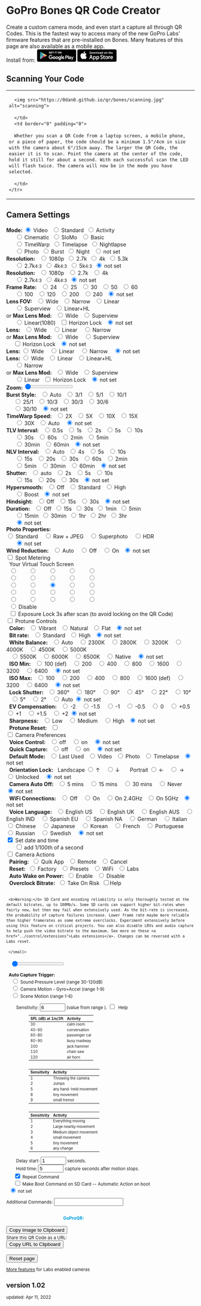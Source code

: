 # GoPro Bones QR Code Creator

<script src="../jquery.min.js"></script>
<script src="../qrcodeborder.js"></script>
<script src="../html2canvas.min.js"></script>
<style>
        #qrcode{
            width: 100%;
        }
        div{
            width: 100%;
            display: inline-block;
        }
</style>

Create a custom camera mode, and even start a capture all through QR Codes. This is the fastest way to access many of the new GoPro Labs' firmware features that are pre-installed on Bones. Many features of this page are also available as a mobile app.<br>
Install from: [![google play](../control/google-play-small.png)](https://play.google.com/store/apps/details?id=com.miscdata.qrcontrol)
[![apple app store](../control/apple-store-small.png)](https://apps.apple.com/us/app/gopro-app/id1518134202)

## Scanning Your Code

<table border="0" cellpadding="0" cellspacing="0" padding="0">
  <tbody border="0" padding="0">
	<tr border="0" padding="0">
	  <td width="30%" border="0" padding="0">
	  
	  <img src="https://0dan0.github.io/qr/bones/scanning.jpg" alt="scanning">

	  </td>
	  <td border="0" padding="0">
	  
	  Whether you scan a QR Code from a laptop screen, a mobile phone, or a piece of paper, the code should be a minimum 1.5"/4cm in size with the camera about 6"/15cm away. The larger the QR Code, the easier it is to scan. Point the camera at the center of the code, hold it still for about a second. With each successful scan the LED will flash twice. The camera will now be in the mode you have selected.
	  
	  </td>
	</tr>
  </tbody>
</table>
	

## Camera Settings

<div id="camMODE">
<b>Mode:</b>
  <input type="radio" id="m1" name="mode"  value="mV" checked> <label for="m1">Video</label>&nbsp;&nbsp;
  <input type="radio" id="m2" name="mode"  value="mV0"> <label for="m2">Standard</label>&nbsp; 
  <input type="radio" id="m3" name="mode"  value="mV1"> <label for="m3">Activity</label><br>&nbsp;&nbsp; &nbsp;&nbsp; 
  <input type="radio" id="m4" name="mode"  value="mV2"> <label for="m4">Cinematic</label>&nbsp;
  <input type="radio" id="m5" name="mode"  value="mV4"> <label for="m5">SloMo</label>&nbsp;&nbsp;     
  <input type="radio" id="m6" name="mode"  value="mV5"> <label for="m6">Basic</label><br>&nbsp;&nbsp; &nbsp;&nbsp; 
  <input type="radio" id="m7" name="mode"  value="mTW"> <label for="m7">TimeWarp</label>&nbsp;
  <input type="radio" id="m8" name="mode"  value="mT">  <label for="m8">Timelapse</label>&nbsp;
  <input type="radio" id="m9" name="mode"  value="mNL"> <label for="m9">Nightlapse</label><br>&nbsp;&nbsp; &nbsp;&nbsp;
  <input type="radio" id="m10" name="mode" value="mP">  <label for="m10">Photo</label>&nbsp;   
  <input type="radio" id="m11" name="mode" value="mPB"> <label for="m11">Burst</label>&nbsp; 
  <input type="radio" id="m12" name="mode" value="mPN"> <label for="m12">Night</label>&nbsp;&nbsp;
  <input type="radio" id="m13" name="mode" value=""> <label for="m13">not set</label>
</div>

<div id="settingsRES">
<b>Resolution:</b>&nbsp;&nbsp;
  <input type="radio" id="r1" name="res" value="r1080"> <label for="r1">1080p</label>&nbsp;
  <input type="radio" id="r2" name="res" value="r27"  > <label for="r2">2.7k</label>&nbsp;
  <input type="radio" id="r3" name="res" value="r4"   > <label for="r3">4k</label>&nbsp;
  <input type="radio" id="r4" name="res" value="r5"   > <label for="r4">5.3k</label><br>&nbsp;&nbsp; &nbsp;&nbsp; 
  <input type="radio" id="r5" name="res" value="r27T" > <label for="r5">2.7k</label><small>4:3</small>&nbsp;
  <input type="radio" id="r6" name="res" value="r4T"  > <label for="r6">4k</label><small>4:3</small>&nbsp;
  <input type="radio" id="r7" name="res" value="r5T"  > <label for="r7">5k</label><small>4:3</small>&nbsp;
  <input type="radio" id="r8" name="res" value="" checked> <label for="r8">not set</label><br>
</div>

<div id="settingsRESTLV">
<b>Resolution:</b>&nbsp;&nbsp;
  <input type="radio" id="rt1" name="restlv" value="r1080"> <label for="rt1">1080p </label>&nbsp;
  <input type="radio" id="rt2" name="restlv" value="r27" >  <label for="rt2">2.7k </label>&nbsp;
  <input type="radio" id="rt3" name="restlv" value="r4"   > <label for="rt3">4k </label><br>&nbsp;&nbsp; &nbsp;&nbsp; 
  <input type="radio" id="rt4" name="restlv" value="r27T" > <label for="rt4">2.7k</label><small>4:3</small>&nbsp;
  <input type="radio" id="rt5" name="restlv" value="r4T"  > <label for="rt5">4k</label><small>4:3</small>&nbsp;
  <input type="radio" id="rt6" name="restlv" value="" checked> <label for="rt6">not set</label><br>
 </div>

<div id="settingsFPS">
<b>Frame Rate:</b>&nbsp;&nbsp;
  <input type="radio" id="p1" name="fps" value="p24">  <label for="p1">24 </label>&nbsp;
  <input type="radio" id="p2" name="fps" value="p25">  <label for="p2">25 </label>&nbsp;
  <input type="radio" id="p3" name="fps" value="p30">  <label for="p3">30 </label>&nbsp;
  <input type="radio" id="p4" name="fps" value="p50">  <label for="p4">50 </label>&nbsp;
  <input type="radio" id="p5" name="fps" value="p60">  <label for="p5">60 </label><br>&nbsp;&nbsp; &nbsp;&nbsp; 
  <input type="radio" id="p6" name="fps" value="p100"> <label for="p6">100 </label>&nbsp;
  <input type="radio" id="p7" name="fps" value="p120"> <label for="p7">120 </label>&nbsp;
  <input type="radio" id="p8" name="fps" value="p200"> <label for="p8">200 </label>&nbsp;
  <input type="radio" id="p9" name="fps" value="p240"> <label for="p9">240 </label>&nbsp;
  <input type="radio" id="p10" name="fps" value="" checked> <label for="p10">not set</label><br>
</div>

<div id="settingsFOV">
<b>Lens FOV:</b>&nbsp;&nbsp;
  <input type="radio" id="f1" name="fov" value="fW"> <label for="f1">Wide </label>&nbsp;
  <input type="radio" id="f2" name="fov" value="fN"> <label for="f2">Narrow </label>&nbsp;
  <input type="radio" id="f3" name="fov" value="fL"> <label for="f3">Linear </label><br>&nbsp;&nbsp; &nbsp;&nbsp; 
  <input type="radio" id="f4" name="fov" value="fS"> <label for="f4">Superview </label>&nbsp;
  <input type="radio" id="f5" name="fov" value="fH"> <label for="f5">Linear+HL </label><br>
  or <b>Max Lens Mod:</b>&nbsp;&nbsp;
  <input type="radio" id="f6" name="fov" value="fM"> <label for="f6">Wide </label>&nbsp;
  <input type="radio" id="f7" name="fov" value="fX"> <label for="f7">Superview </label><br>&nbsp;&nbsp; &nbsp;&nbsp;  
  <input type="radio" id="f8" name="fov" value="fR"> <label for="f8">Linear(1080) </label>&nbsp;
  <input type="checkbox" id="mlmhl" value="L"> <label for="mlmhl">Horizon Lock</label>&nbsp;&nbsp;
  <input type="radio" id="f9" name="fov" value="" checked> <label for="f9">not set</label><br>
 </div>
 
<div id="settingsPFOV">
<b>Lens:</b>&nbsp;&nbsp;
  <input type="radio" id="pf1" name="pfov" value="fW"> <label for="pf1">Wide </label>&nbsp;&nbsp;
  <input type="radio" id="pf2" name="pfov" value="fL"> <label for="pf2">Linear </label>&nbsp;&nbsp;
  <input type="radio" id="pf3" name="pfov" value="fN"> <label for="pf3">Narrow </label><br>  
  or <b>Max Lens Mod:</b>&nbsp;&nbsp; 
  <input type="radio" id="pf4" name="pfov" value="fM"> <label for="pf4">Wide </label>&nbsp;&nbsp;
  <input type="radio" id="pf5" name="pfov" value="fX"> <label for="pf5">Superview </label><br>&nbsp;&nbsp;&nbsp;&nbsp;  
  <input type="checkbox" id="pmlmhl" value="L"> <label for="pmlmhl">Horizon Lock</label>&nbsp;&nbsp;
  <input type="radio" id="pf6" name="pfov" value="" checked> <label for="pf6">not set</label><br>
 </div>
  
 
<div id="settingsTLVFOV">
<b>Lens:</b>
  <input type="radio" id="tlvf1" name="tlvfov" value="fW"> <label for="tlvf1">Wide </label>&nbsp;&nbsp;
  <input type="radio" id="tlvf2" name="tlvfov" value="fL"> <label for="tlvf2">Linear </label>&nbsp;&nbsp;
  <input type="radio" id="tlvf3" name="tlvfov" value="fN"> <label for="tlvf3">Narrow </label>&nbsp;&nbsp;  
  <input type="radio" id="tlvf4" name="tlvfov" value="" checked> <label for="tlvf4">not set</label><br>
 </div>
  
<div id="settingsTWFOV">
<b>Lens:</b>
  <input type="radio" id="twf1" name="twfov" value="fW"> <label for="twf1">Wide </label>&nbsp;
  <input type="radio" id="twf2" name="twfov" value="fL"> <label for="twf2">Linear </label>&nbsp;
  <input type="radio" id="twf3" name="twfov" value="fH"> <label for="twf3">Linear+HL </label><br>&nbsp;&nbsp; &nbsp;&nbsp; 
  <input type="radio" id="twf4" name="twfov" value="fN"> <label for="twf4">Narrow </label> <br>
  or <b>Max Lens Mod:</b>&nbsp;&nbsp; 
  <input type="radio" id="twf5" name="twfov" value="fM"> <label for="twf5">Wide </label>&nbsp;
  <input type="radio" id="twf6" name="twfov" value="fX"> <label for="twf6">Superview </label><br>&nbsp;&nbsp; &nbsp;&nbsp; 
  <input type="radio" id="twf7" name="twfov" value="fL"> <label for="twf7">Linear </label>&nbsp;
  <input type="checkbox" id="twmlmhl" value="L"> <label for="twmlmhl">Horizon Lock</label>&nbsp;&nbsp;
  <input type="radio" id="twf8" name="twfov" value="" checked> <label for="twf8">not set</label><br>
 </div>
 
 
<div id="settingsZoom">
 <b>Zoom:</b> <input type="range" id="zoom" name="zoom" min="0" max="10" value="0"><label for="zoom"></label>&nbsp;&nbsp;<b id="zoomtext"></b><br>
</div>

<div id="settingsBurst">
<b>Burst Style:</b>&nbsp;&nbsp;
  <input type="radio" id="b1" name="burst" value="bA"> <label for="b1">Auto </label>&nbsp;
  <input type="radio" id="b2" name="burst" value="b3N1"> <label for="b2">3/1 </label>&nbsp;
  <input type="radio" id="b3" name="burst" value="b5N1"> <label for="b3">5/1 </label>&nbsp;
  <input type="radio" id="b4" name="burst" value="b10N1"> <label for="b4">10/1 </label><br>&nbsp;&nbsp;&nbsp;&nbsp;
  <input type="radio" id="b5" name="burst" value="b25N1"> <label for="b5">25/1 </label>&nbsp;
  <input type="radio" id="b6" name="burst" value="b10N3"> <label for="b6">10/3 </label>&nbsp;
  <input type="radio" id="b7" name="burst" value="b30N3"> <label for="b7">30/3 </label>&nbsp;
  <input type="radio" id="b8" name="burst" value="b30N6"> <label for="b8">30/6 </label><br>&nbsp;&nbsp;&nbsp;&nbsp;
  <input type="radio" id="b9" name="burst" value="b30N10"> <label for="b9">30/10 </label>&nbsp;
  <input type="radio" id="b10" name="burst" value="" checked> <label for="b10">not set</label><br>
</div>

<div id="settingsTimewarp">
<b>TimeWarp Speed:</b>&nbsp;&nbsp;
  <input type="radio" id="fpswarp1"    name="fpswarp" value="p15"> <label for="fpswarp1">2X </label>&nbsp;
  <input type="radio" id="fpswarp2"    name="fpswarp" value="p6"> <label for="fpswarp2">5X </label>&nbsp;
  <input type="radio" id="fpswarp3"    name="fpswarp" value="p3"> <label for="fpswarp3">10X </label>&nbsp;
  <input type="radio" id="fpswarp4"    name="fpswarp" value="p2"> <label for="fpswarp4">15X </label><br>&nbsp;&nbsp; &nbsp;&nbsp;  
  <input type="radio" id="fpswarp5"    name="fpswarp" value="p1"> <label for="fpswarp5">30X </label>&nbsp;
  <input type="radio" id="fpswarp6"    name="fpswarp" value="pA"> <label for="fpswarp6">Auto </label>&nbsp;&nbsp;
  <input type="radio" id="fpswarp7"    name="fpswarp" value="" checked> <label for="fpswarp7">not set</label><br>
</div>
 
 
<div id="settingsTimelapse">
<b>TLV Interval:</b>&nbsp;&nbsp;
  <input type="radio" id="fpslapse1" name="fpslapse" value="p2"> <label for="fpslapse1">0.5s </label>&nbsp;
  <input type="radio" id="fpslapse2" name="fpslapse" value="p1"> <label for="fpslapse2">1s </label>&nbsp;
  <input type="radio" id="fpslapse3" name="fpslapse" value="p.2"> <label for="fpslapse3">2s </label>&nbsp;
  <input type="radio" id="fpslapse4" name="fpslapse" value="p.5"> <label for="fpslapse4">5s </label>&nbsp;  
  <input type="radio" id="fpslapse5" name="fpslapse" value="p.10"> <label for="fpslapse5">10s </label><br>&nbsp;&nbsp; &nbsp;&nbsp;
  <input type="radio" id="fpslapse6" name="fpslapse" value="p.30"> <label for="fpslapse6">30s </label>&nbsp;
  <input type="radio" id="fpslapse7" name="fpslapse" value="p.60"> <label for="fpslapse7">60s </label>&nbsp;
  <input type="radio" id="fpslapse8"  name="fpslapse" value="p.120" > <label for="fpslapse8">2min </label>&nbsp;
  <input type="radio" id="fpslapse9"  name="fpslapse" value="p.300" > <label for="fpslapse9">5min </label><br>&nbsp;&nbsp; &nbsp;&nbsp;  
  <input type="radio" id="fpslapse10" name="fpslapse" value="p.1800"> <label for="fpslapse10">30min </label>&nbsp;
  <input type="radio" id="fpslapse11" name="fpslapse" value="p.3600"> <label for="fpslapse11">60min </label>&nbsp;
  <input type="radio" id="fpslapse12" name="fpslapse" value="" checked> <label for="fpslapse12">not set</label><br>
</div>

<div id="settingsNightlapse">
<b>NLV Interval:</b>&nbsp;&nbsp;
  <input type="radio" id="fpsnight1" name="fpsnight" value="p"     > <label for="fpsnight1">Auto </label>&nbsp;
  <input type="radio" id="fpsnight2" name="fpsnight" value="p.4"  >  <label for="fpsnight2">4s </label>&nbsp;
  <input type="radio" id="fpsnight3" name="fpsnight" value="p.5"  >  <label for="fpsnight3">5s </label>&nbsp;
  <input type="radio" id="fpsnight4" name="fpsnight" value="p.10"  > <label for="fpsnight4">10s </label><br>&nbsp;&nbsp; &nbsp;&nbsp;  
  <input type="radio" id="fpsnight5" name="fpsnight" value="p.15"  > <label for="fpsnight5">15s </label>&nbsp;
  <input type="radio" id="fpsnight6" name="fpsnight" value="p.20"  > <label for="fpsnight6">20s </label>&nbsp;
  <input type="radio" id="fpsnight7" name="fpsnight" value="p.30"  > <label for="fpsnight7">30s </label>&nbsp;
  <input type="radio" id="fpsnight8" name="fpsnight" value="p.60"  > <label for="fpsnight8">60s </label>&nbsp;  
  <input type="radio" id="fpsnight9" name="fpsnight" value="p.120" > <label for="fpsnight9">2min </label><br>&nbsp;&nbsp; &nbsp;&nbsp;
  <input type="radio" id="fpsnight10" name="fpsnight" value="p.300" > <label for="fpsnight10">5min </label>&nbsp;
  <input type="radio" id="fpsnight11" name="fpsnight" value="p.1800"> <label for="fpsnight11">30min </label>&nbsp;
  <input type="radio" id="fpsnight12" name="fpsnight" value="p.3600"> <label for="fpsnight12">60min </label>&nbsp;
  <input type="radio" id="fpsnight13" name="fpsnight" value="" checked> <label for="fpsnight13">not set</label><br>
</div>

<div id="settingsNightexposure">
<b>Shutter:</b>&nbsp;&nbsp;
  <input type="radio" id="nightexp1" name="nightexp" value="eA" > <label for="nightexp1">auto </label>&nbsp;
  <input type="radio" id="nightexp2" name="nightexp" value="e2" > <label for="nightexp2">2s </label>  &nbsp;
  <input type="radio" id="nightexp3" name="nightexp" value="e5" > <label for="nightexp3">5s </label>  &nbsp;
  <input type="radio" id="nightexp4" name="nightexp" value="e10"> <label for="nightexp4">10s </label><br>&nbsp;&nbsp; &nbsp;&nbsp;  
  <input type="radio" id="nightexp5" name="nightexp" value="e15"> <label for="nightexp5">15s </label>&nbsp;
  <input type="radio" id="nightexp6" name="nightexp" value="e20"> <label for="nightexp6">20s </label>&nbsp;
  <input type="radio" id="nightexp7" name="nightexp" value="e30"> <label for="nightexp7">30s </label>&nbsp;
  <input type="radio" id="nightexp8" name="nightexp" value="" checked> <label for="nightexp8"> not set</label><br>
</div>

<div id="settingsVideo">
<b>Hypersmooth:</b>&nbsp;&nbsp;
	<input type="radio" id="eis1" name="eis" value="e0"> <label for="eis1">Off</label>&nbsp;&nbsp;
	<input type="radio" id="eis2" name="eis" value="e1"> <label for="eis2">Standard</label>&nbsp;&nbsp;
	<input type="radio" id="eis3" name="eis" value="e2"> <label for="eis3">High</label><br>&nbsp;&nbsp; &nbsp;&nbsp;  
	<input type="radio" id="eis4" name="eis" value="e3"> <label for="eis4">Boost</label>&nbsp;&nbsp;
	<input type="radio" id="eis5" name="eis" value="" checked> <label for="eis5">not set</label><br>
</div>

<div id="settingsHindsight">
<b>Hindsight:</b>&nbsp;&nbsp;
	<input type="radio" id="hind1" name="hind" value="hS0"> <label for="hind1">Off</label>&nbsp;&nbsp;
	<input type="radio" id="hind2" name="hind" value="hS1"> <label for="hind2">15s</label>&nbsp;&nbsp;
	<input type="radio" id="hind3" name="hind" value="hS2"> <label for="hind3">30s</label>&nbsp;&nbsp;
	<input type="radio" id="hind4" name="hind" value="" checked> <label for="hind4">not set</label><br>
</div>
					
<div id="settingsDuration">
<b>Duration:</b>&nbsp;&nbsp;
	<input type="radio" id="dur1" name="dur" value="dR0"> <label for="dur1">Off</label>&nbsp;
	<input type="radio" id="dur2" name="dur" value="dR15"> <label for="dur2">15s</label>&nbsp;
	<input type="radio" id="dur3" name="dur" value="dR30"> <label for="dur3">30s</label>&nbsp;
	<input type="radio" id="dur4" name="dur" value="dR60"> <label for="dur4">1min</label>&nbsp;
	<input type="radio" id="dur5" name="dur" value="dR300"> <label for="dur5">5min</label><br>&nbsp;&nbsp; &nbsp;&nbsp;  
	<input type="radio" id="dur6" name="dur" value="dR900"> <label for="dur6">15min</label>&nbsp;
	<input type="radio" id="dur7" name="dur" value="dR1800"> <label for="dur7">30min</label>&nbsp;
	<input type="radio" id="dur8" name="dur" value="dR3600"> <label for="dur8">1hr</label>&nbsp;
	<input type="radio" id="dur9" name="dur" value="dR7200"> <label for="dur9">2hr</label>&nbsp;
	<input type="radio" id="dur10" name="dur" value="dR9999"> <label for="dur10">3hr</label><br>&nbsp;&nbsp; &nbsp;&nbsp;  
	<input type="radio" id="dur11" name="dur" value="" checked> <label for="dur11">not set</label><br>
</div>

<div id="settingsPhotoRAW">
<b>Photo Properties:</b><br>
  <input type="radio" id="raw1" name="raw" value="r0"> <label for="raw1">Standard </label>&nbsp;&nbsp;
  <input type="radio" id="raw2" name="raw" value="r"> <label for="raw2">Raw + JPEG </label>&nbsp;&nbsp;
  <input type="radio" id="raw3" name="raw" value="rS"> <label for="raw3">Superphoto </label>&nbsp;&nbsp;
  <input type="radio" id="raw4" name="raw" value="rH"> <label for="raw4">HDR </label><br>&nbsp;&nbsp; &nbsp;&nbsp;
  <input type="radio" id="raw5" name="raw" value="" checked> <label for="raw5"> not set</label><br>
</div>

<div id="settingsAUDT">
<b>Wind Reduction:</b>&nbsp;&nbsp;
  <input type="radio" id="audt1" name="audt" value="aA"> <label for="audt1">Auto </label>&nbsp;&nbsp;
  <input type="radio" id="audt2" name="audt" value="aS"> <label for="audt2">Off </label>&nbsp;&nbsp;
  <input type="radio" id="audt3" name="audt" value="aW"> <label for="audt3">On</label>&nbsp;&nbsp;
  <input type="radio" id="audt4" name="audt" value="" checked> <label for="audt4"> not set</label><br>
</div>

<div id="spotMeterCheck">
<input type="checkbox" id="sm" value="oSM"> <label for="sm">Spot Metering</label><br>
</div>
<div id="spotMeter">
&nbsp;&nbsp;Your Virtual Touch Screen<br>
&nbsp;&nbsp;<input type="radio" id="sp1"  name="placement" value="1,1">   <label for="sp1" >&nbsp;&nbsp;&nbsp;&nbsp;</label>
&nbsp;&nbsp;<input type="radio" id="sp2"  name="placement" value="25,1">  <label for="sp2" >&nbsp;&nbsp;&nbsp;&nbsp;</label>
&nbsp;&nbsp;<input type="radio" id="sp3"  name="placement" value="50,1">  <label for="sp3" >&nbsp;&nbsp;&nbsp;&nbsp;</label>
&nbsp;&nbsp;<input type="radio" id="sp4"  name="placement" value="75,1">  <label for="sp4" >&nbsp;&nbsp;&nbsp;&nbsp;</label>
&nbsp;&nbsp;<input type="radio" id="sp5"  name="placement" value="99,1">  <label for="sp5" >&nbsp;&nbsp;&nbsp;&nbsp;</label><br>
&nbsp;&nbsp;<input type="radio" id="sp6"  name="placement" value="1,25">  <label for="sp6" >&nbsp;&nbsp;&nbsp;&nbsp;</label>
&nbsp;&nbsp;<input type="radio" id="sp7"  name="placement" value="25,25"> <label for="sp7" >&nbsp;&nbsp;&nbsp;&nbsp;</label>
&nbsp;&nbsp;<input type="radio" id="sp8"  name="placement" value="50,25"> <label for="sp8" >&nbsp;&nbsp;&nbsp;&nbsp;</label>
&nbsp;&nbsp;<input type="radio" id="sp9"  name="placement" value="75,25"> <label for="sp9" >&nbsp;&nbsp;&nbsp;&nbsp;</label>
&nbsp;&nbsp;<input type="radio" id="sp10" name="placement" value="99,25"> <label for="sp10">&nbsp;&nbsp;&nbsp;&nbsp;</label><br>
&nbsp;&nbsp;<input type="radio" id="sp11" name="placement" value="1,50">  <label for="sp11">&nbsp;&nbsp;&nbsp;&nbsp;</label>
&nbsp;&nbsp;<input type="radio" id="sp12" name="placement" value="25,50"> <label for="sp12">&nbsp;&nbsp;&nbsp;&nbsp;</label>
&nbsp;&nbsp;<input type="radio" id="sp13" name="placement" value="50,50" checked> <label for="sp13">&nbsp;&nbsp;&nbsp;&nbsp;</label>
&nbsp;&nbsp;<input type="radio" id="sp14" name="placement" value="75,50"> <label for="sp14">&nbsp;&nbsp;&nbsp;&nbsp;</label>
&nbsp;&nbsp;<input type="radio" id="sp15" name="placement" value="99,50"> <label for="sp15">&nbsp;&nbsp;&nbsp;&nbsp;</label><br>
&nbsp;&nbsp;<input type="radio" id="sp16" name="placement" value="1 ,75"> <label for="sp16">&nbsp;&nbsp;&nbsp;&nbsp;</label>
&nbsp;&nbsp;<input type="radio" id="sp17" name="placement" value="25,75"> <label for="sp17">&nbsp;&nbsp;&nbsp;&nbsp;</label>
&nbsp;&nbsp;<input type="radio" id="sp18" name="placement" value="50,75"> <label for="sp18">&nbsp;&nbsp;&nbsp;&nbsp;</label>
&nbsp;&nbsp;<input type="radio" id="sp19" name="placement" value="75,75"> <label for="sp19">&nbsp;&nbsp;&nbsp;&nbsp;</label>
&nbsp;&nbsp;<input type="radio" id="sp20" name="placement" value="99,75"> <label for="sp20">&nbsp;&nbsp;&nbsp;&nbsp;</label><br>
&nbsp;&nbsp;<input type="radio" id="sp21" name="placement" value="1,99">  <label for="sp21">&nbsp;&nbsp;&nbsp;&nbsp;</label>
&nbsp;&nbsp;<input type="radio" id="sp22" name="placement" value="25,99"> <label for="sp22">&nbsp;&nbsp;&nbsp;&nbsp;</label>
&nbsp;&nbsp;<input type="radio" id="sp23" name="placement" value="50,99"> <label for="sp23">&nbsp;&nbsp;&nbsp;&nbsp;</label>
&nbsp;&nbsp;<input type="radio" id="sp24" name="placement" value="75,99"> <label for="sp24">&nbsp;&nbsp;&nbsp;&nbsp;</label>
&nbsp;&nbsp;<input type="radio" id="sp25" name="placement" value="99,99"> <label for="sp25">&nbsp;&nbsp;&nbsp;&nbsp;</label><br>
&nbsp;&nbsp;<input type="radio" id="sp26" name="placement" value="0"> <label for="sp26">Disable </label><br>
&nbsp;&nbsp;<input type="checkbox" id="sl" value="oSM0!2NoSL"> <label for="sl">Exposure Lock 3s after scan (to avoid locking on the QR Code)</label><br>
</div>

<div id="settingsPT">
<input type="checkbox" id="pt" value="t"> <label for="pt">Protune Controls</label><br>
</div>
<div id="ptCOLOR">&nbsp;&nbsp;<b>Color:</b>&nbsp;&nbsp;
  <input type="radio" id="ptc1" name="ptc" value="cG"> <label for="ptc1">Vibrant</label>&nbsp;&nbsp;
  <input type="radio" id="ptc2" name="ptc" value="cN"> <label for="ptc2">Natural</label>&nbsp;&nbsp;
  <input type="radio" id="ptc3" name="ptc" value="cF"> <label for="ptc3">Flat</label>&nbsp;&nbsp;
  <input type="radio" id="ptc4" name="ptc" value="" checked> <label for="ptc4">not set</label>
</div>
<div id="ptBITRATE">&nbsp;&nbsp;<b>Bit rate:</b>&nbsp;&nbsp;
  <input type="radio" id="br1" name="br" value="b0"> <label for="br1">Standard</label>&nbsp;&nbsp;
  <input type="radio" id="br2" name="br" value="b1"> <label for="br2">High</label>&nbsp;&nbsp;
  <input type="radio" id="br3" name="br" value="" checked> <label for="br3">not set</label>
</div>
<div id="ptWBAL">&nbsp;&nbsp;<b>White Balance:</b>&nbsp;&nbsp;
  <input type="radio" id="wb1" name="wb" value="wA" checked> <label for="wb1">Auto </label>&nbsp;&nbsp;
  <input type="radio" id="wb2" name="wb" value="w23" > <label for="wb2">2300K </label>&nbsp;&nbsp;
  <input type="radio" id="wb3" name="wb" value="w28" > <label for="wb3">2800K </label>&nbsp;&nbsp;
  <input type="radio" id="wb4" name="wb" value="w32" > <label for="wb4">3200K </label>&nbsp;&nbsp;
  <input type="radio" id="wb5" name="wb" value="w40" > <label for="wb5">4000K </label>&nbsp;&nbsp;
  <input type="radio" id="wb6" name="wb" value="w45" > <label for="wb6">4500K </label>&nbsp;&nbsp;
  <input type="radio" id="wb7" name="wb" value="w50" > <label for="wb7">5000K </label><br>&nbsp;&nbsp;
  <input type="radio" id="wb8" name="wb" value="w55" > <label for="wb8">5500K </label>&nbsp;&nbsp;
  <input type="radio" id="wb9" name="wb" value="w60"> <label for="wb9">6000K </label>&nbsp;&nbsp;
  <input type="radio" id="wb10" name="wb" value="w65"> <label for="wb10">6500K </label>&nbsp;&nbsp;
  <input type="radio" id="wb11" name="wb" value="wN" > <label for="wb11">Native </label>&nbsp;&nbsp;
  <input type="radio" id="wb12" name="wb" value="" checked> <label for="wb12">not set</label>
 </div>
<div id="ptIMIN">&nbsp;&nbsp;<b>ISO Min:</b>&nbsp;&nbsp;
  <input type="radio" id="isomin1" name="isomin" value="M1" > <label for="isomin1">100 (def) </label>&nbsp;&nbsp;
  <input type="radio" id="isomin2" name="isomin" value="M2" > <label for="isomin2">200 </label>&nbsp;&nbsp;
  <input type="radio" id="isomin3" name="isomin" value="M4" > <label for="isomin3">400 </label>&nbsp;&nbsp;
  <input type="radio" id="isomin4" name="isomin" value="M8" > <label for="isomin4">800 </label>&nbsp;&nbsp;
  <input type="radio" id="isomin5" name="isomin" value="M16"> <label for="isomin5">1600 </label>&nbsp;&nbsp;
  <input type="radio" id="isomin6" name="isomin" value="M32"> <label for="isomin6">3200 </label>&nbsp;&nbsp;
  <input type="radio" id="isomin7" name="isomin" value="M64"> <label for="isomin7">6400 </label>&nbsp;&nbsp;
  <input type="radio" id="isomin8" name="isomin" value="M1" checked> <label for="isomin8">not set</label>
 </div>
<div id="ptISO">&nbsp;&nbsp;<b>ISO Max:</b>&nbsp;&nbsp;
  <input type="radio" id="iso1" name="iso" value="i1" > <label for="iso1">100 </label>&nbsp;&nbsp;
  <input type="radio" id="iso2" name="iso" value="i2" > <label for="iso2">200 </label>&nbsp;&nbsp;
  <input type="radio" id="iso3" name="iso" value="i4" > <label for="iso3">400 </label>&nbsp;&nbsp;
  <input type="radio" id="iso4" name="iso" value="i8" > <label for="iso4">800 </label>&nbsp;&nbsp;
  <input type="radio" id="iso5" name="iso" value="i16"> <label for="iso5">1600 (def) </label>&nbsp;&nbsp;
  <input type="radio" id="iso6" name="iso" value="i32"> <label for="iso6">3200 </label>&nbsp;&nbsp;
  <input type="radio" id="iso7" name="iso" value="i64"> <label for="iso7">6400 </label>&nbsp;&nbsp;
  <input type="radio" id="iso8" name="iso" value="i16" checked> <label for="iso8">not set</label>
 </div>
<div id="ptSHUT">&nbsp;&nbsp;<b>Lock Shutter:</b>&nbsp;&nbsp;
  <input type="radio" id="shut1" name="shut" value="S360"> <label for="shut1">360&deg; </label>&nbsp;&nbsp;
  <input type="radio" id="shut2" name="shut" value="S180"> <label for="shut2">180&deg; </label>&nbsp;&nbsp;
  <input type="radio" id="shut3" name="shut" value="S90" > <label for="shut3">90&deg; </label>&nbsp;&nbsp;
  <input type="radio" id="shut4" name="shut" value="S45" > <label for="shut4">45&deg; </label>&nbsp;&nbsp;
  <input type="radio" id="shut5" name="shut" value="S22" > <label for="shut5">22&deg; </label>&nbsp;&nbsp;
  <input type="radio" id="shut6" name="shut" value="S10" > <label for="shut6">10&deg; </label>&nbsp;&nbsp;
  <input type="radio" id="shut7" name="shut" value="S5"  > <label for="shut7">5&deg; </label>&nbsp;&nbsp;
  <input type="radio" id="shut8" name="shut" value="S2"  > <label for="shut8">2&deg; </label>&nbsp;&nbsp;
  <input type="radio" id="shut9" name="shut" value="S0"  > <label for="shut9">Auto</label>
  <input type="radio" id="shut10" name="shut" value="" checked> <label for="shut10">not set</label>
</div>
<div id="ptEV">&nbsp;&nbsp;<b>EV Compensation:</b>&nbsp;&nbsp;
  <input type="radio" id="ev1" name="ev" value="x-2"  > <label for="ev1">-2 </label>&nbsp;&nbsp;
  <input type="radio" id="ev2" name="ev" value="x-1.5"> <label for="ev2">-1.5 </label>&nbsp;&nbsp;
  <input type="radio" id="ev3" name="ev" value="x-1"  > <label for="ev3">-1 </label>&nbsp;&nbsp;
  <input type="radio" id="ev4" name="ev" value="x-.5" > <label for="ev4">-0.5 </label>&nbsp;&nbsp;
  <input type="radio" id="ev5" name="ev" value="x0"   > <label for="ev5">0 </label>&nbsp;&nbsp;
  <input type="radio" id="ev6" name="ev" value="x.5"  > <label for="ev6">+0.5 </label>&nbsp;&nbsp;
  <input type="radio" id="ev7" name="ev" value="x1"   > <label for="ev7">+1 </label>&nbsp;&nbsp;
  <input type="radio" id="ev8" name="ev" value="x1.5" > <label for="ev8">+1.5 </label>&nbsp;&nbsp;
  <input type="radio" id="ev9" name="ev" value="x2"   > <label for="ev9">+2</label>
  <input type="radio" id="ev10" name="ev" value="" checked> <label for="ev10">not set</label>
</div>
<div id="ptSHARP">&nbsp;&nbsp;<b>Sharpness:</b>&nbsp;&nbsp;
  <input type="radio" id="sharp1" name="sharp" value="sL"> <label for="sharp1">Low </label>&nbsp;&nbsp;
  <input type="radio" id="sharp2" name="sharp" value="sM"> <label for="sharp2">Medium </label>&nbsp;&nbsp;
  <input type="radio" id="sharp3" name="sharp" value="sH"> <label for="sharp3">High</label>&nbsp;&nbsp;
  <input type="radio" id="sharp4" name="sharp" value="" checked> <label for="sharp4">not set</label>
</div>
<!--
<div id="ptAUD">&nbsp;&nbsp;<b>RAW Audio:</b>&nbsp;&nbsp;
  <input type="radio" id="aud1" name="aud" value="a"> <label for="aud1">Off </label>&nbsp;&nbsp;
  <input type="radio" id="aud2" name="aud" value="aL"> <label for="aud2">Low </label>&nbsp;&nbsp;
  <input type="radio" id="aud3" name="aud" value="aM"> <label for="aud3">Medium </label>&nbsp;&nbsp;
  <input type="radio" id="aud4" name="aud" value="aH"> <label for="aud4">High</label>&nbsp;&nbsp;
  <input type="radio" id="aud5" name="aud" value="" checked> <label for="aud5">not set</label>
</div> -->

<div id="settingsPTR">&nbsp;&nbsp;<b>Protune Reset:</b>&nbsp;&nbsp;
<input type="checkbox" id="ptr" value="t0"> <label for="ptr"> </label><br>
</div>


<div id="cameraOptions">
<input type="checkbox" id="options" value=""> <label for="options">Camera Preferences</label><br>
</div>

<div id="opVC">&nbsp;&nbsp;<b>Voice Control:</b>&nbsp;&nbsp; 
  <input type="radio" id="vc1" name="vc" value="v0"> <label for="vc1">off </label>&nbsp;&nbsp;
  <input type="radio" id="vc2" name="vc" value="v1"> <label for="vc2">on </label>&nbsp;&nbsp;
  <input type="radio" id="vc3" name="vc" value="" checked> <label for="vc3">not set</label>
 </div>
<div id="opQC">&nbsp;&nbsp;<b>Quick Capture:</b>&nbsp;&nbsp;  
  <input type="radio" id="qc1" name="qc" value="q0"> <label for="qc1">off </label>&nbsp;&nbsp;
  <input type="radio" id="qc2" name="qc" value="q1"> <label for="qc2">on </label>&nbsp;&nbsp;
  <input type="radio" id="qc3" name="qc" value="" checked> <label for="qc3">not set </label>
  </div>
<div id="opDM">&nbsp;&nbsp;<b>Default Mode:</b>&nbsp;&nbsp;
  <input type="radio" id="dm1" name="dm" value="dL">  <label for="dm1">Last Used</label>&nbsp;&nbsp;
  <input type="radio" id="dm2" name="dm" value="dV">  <label for="dm2">Video</label>&nbsp;&nbsp;
  <input type="radio" id="dm3" name="dm" value="dP">  <label for="dm3">Photo</label>&nbsp;&nbsp;
  <input type="radio" id="dm4" name="dm" value="dT">  <label for="dm4">Timelapse</label>&nbsp;&nbsp;
  <input type="radio" id="dm5" name="dm" value="" checked> <label for="dm5">not set</label>
</div>
<!--<div id="opBV">&nbsp;&nbsp;<b>Beep Volume:</b>&nbsp;&nbsp; 
  <input type="radio" id="bv1" name="bv" value="V0"> <label for="bv1">0% </label>&nbsp;&nbsp;
  <input type="radio" id="bv2" name="bv" value="V1"> <label for="bv2">10% </label>&nbsp;&nbsp;
  <input type="radio" id="bv3" name="bv" value="V4"> <label for="bv3">40% </label>&nbsp;&nbsp;
  <input type="radio" id="bv4" name="bv" value="V7"> <label for="bv4">70% </label>&nbsp;&nbsp;
  <input type="radio" id="bv5" name="bv" value="V8"> <label for="bv5">85% </label>&nbsp;&nbsp;
  <input type="radio" id="bv6" name="bv" value="V9"> <label for="bv6">100% </label>&nbsp;&nbsp;
  <input type="radio" id="bv7" name="bv" value="" checked> <label for="bv7">not set</label>
  </div>-->
<!--<div id="opLO">&nbsp;&nbsp;<b>LEDs On:</b>&nbsp;&nbsp;
  <input type="radio" id="lo1" name="lo" value="D0"> <label for="lo1">All Off </label>&nbsp;&nbsp;
  <input type="radio" id="lo2" name="lo" value="D2"> <label for="lo2">Rear Only </label>&nbsp;&nbsp;
  <input type="radio" id="lo3" name="lo" value="D4"> <label for="lo3">All On </label>&nbsp;&nbsp;
  <input type="radio" id="lo4" name="lo" value="" checked> <label for="lo4">not set</label>
  </div>-->
<div id="opOR">&nbsp;&nbsp;<b>Orientation Lock:</b>&nbsp;&nbsp; 
  Landscape <input type="radio" id="or1" name="or" value="R1"> <label for="or1">↑</label>&nbsp;&nbsp;&nbsp;
  <input type="radio" id="or2" name="or" value="R2"> <label for="or2">↓</label>&nbsp;&nbsp;&nbsp;&nbsp;&nbsp;&nbsp;
  Portrait <input type="radio" id="or3" name="or" value="R3"> <label for="or3">←</label>&nbsp;&nbsp;&nbsp;
  <input type="radio" id="or4" name="or" value="R4"> <label for="or4">→</label>&nbsp;&nbsp;&nbsp;&nbsp;&nbsp;&nbsp;
  <input type="radio" id="or5" name="or" value="R0"> <label for="or5">Unlocked </label>&nbsp;&nbsp;
  <input type="radio" id="or6" name="or" value="" checked> <label for="or6">not set</label>
  </div>
<div id="opAO">&nbsp;&nbsp;<b>Camera Auto Off:</b>&nbsp;&nbsp; 
  <input type="radio" id="ao1" name="ao" value="C5"> <label for="ao1">5 mins </label>&nbsp;&nbsp;
  <input type="radio" id="ao2" name="ao" value="C15"> <label for="ao2">15 mins </label>&nbsp;&nbsp;
  <input type="radio" id="ao3" name="ao" value="C30"> <label for="ao3">30 mins </label>&nbsp;&nbsp;
  <input type="radio" id="ao4" name="ao" value="C"> <label for="ao4">Never </label>&nbsp;&nbsp;
  <input type="radio" id="ao5" name="ao" value="" checked> <label for="ao5">not set</label>
  </div>
<div id="opWC">&nbsp;&nbsp;<b>WiFi Connections:</b>&nbsp;&nbsp; 
  <input type="radio" id="wc1" name="wc" value="W0"> <label for="wc1">Off </label>&nbsp;&nbsp;
  <input type="radio" id="wc2" name="wc" value="W1"> <label for="wc2">On </label>&nbsp;&nbsp;
  <input type="radio" id="wc3" name="wc" value="W2"> <label for="wc3">On 2.4GHz</label>&nbsp;&nbsp;
  <input type="radio" id="wc4" name="wc" value="W5"> <label for="wc4">On 5GHz</label>&nbsp;&nbsp;
  <input type="radio" id="wc5" name="wc" value="" checked> <label for="wc5">not set</label>
  </div>
<div id="opLN">&nbsp;&nbsp;<b>Voice Language:</b>&nbsp;&nbsp;
  <input type="radio" id="ln1" name="ln" value="L0"> <label for="ln1">English US </label>&nbsp;&nbsp;
  <input type="radio" id="ln2" name="ln" value="L01"> <label for="ln2">English UK </label>&nbsp;&nbsp;
  <input type="radio" id="ln3" name="ln" value="L02"> <label for="ln3">English AUS </label>&nbsp;&nbsp;
  <input type="radio" id="ln4" name="ln" value="L03"> <label for="ln4">English IND </label>&nbsp;&nbsp;
  <input type="radio" id="ln5" name="ln" value="L4"> <label for="ln5">Spanish EU </label>&nbsp;&nbsp;
  <input type="radio" id="ln6" name="ln" value="L41"> <label for="ln6">Spanish NA </label>&nbsp;&nbsp;
  <input type="radio" id="ln7" name="ln" value="L1"> <label for="ln7">German </label>&nbsp;&nbsp;
  <input type="radio" id="ln8" name="ln" value="L3"> <label for="ln8">Italian </label>&nbsp;&nbsp;
  <input type="radio" id="ln9" name="ln" value="L5"> <label for="ln9">Chinese </label>&nbsp;&nbsp;
  <input type="radio" id="ln10" name="ln" value="L6"> <label for="ln10">Japanese </label>&nbsp;&nbsp;
  <input type="radio" id="ln11" name="ln" value="L7"> <label for="ln11">Korean </label>&nbsp;&nbsp;
  <input type="radio" id="ln12" name="ln" value="L2"> <label for="ln12">French </label>&nbsp;&nbsp;
  <input type="radio" id="ln13" name="ln" value="L8"> <label for="ln13">Portuguese </label>&nbsp;&nbsp;
  <input type="radio" id="ln14" name="ln" value="L9"> <label for="ln14">Russian </label>&nbsp;&nbsp;
  <input type="radio" id="ln15" name="ln" value="L91"> <label for="ln15">Swedish </label>&nbsp;&nbsp;
  <input type="radio" id="ln16" name="ln" value="" checked> <label for="ln16">not set</label><br>
</div>

<div id="opDT">
<input type="checkbox" id="dt" value="oT" checked> <label for="dt">Set date and time</label><br>
</div>

<div id="opDTS">
&nbsp;&nbsp;&nbsp;&nbsp;&nbsp;&nbsp;<input type="checkbox" id="dttimecode" value=""> <label for="dttimecode">add 1/100th of a second</label><br>
</div>

<div id="cameraActions">
<input type="checkbox" id="actions" value=""> <label for="actions">Camera Actions</label><br>
</div>

<div id="NakedTools">
&nbsp;&nbsp;<b>Pairing:</b>&nbsp;&nbsp;<input type="radio" id="sap1" name="sap" value="!PA"> <label for="sap1">Quik App</label>
&nbsp;&nbsp;<input type="radio" id="sap2" name="sap" value="!PR"> <label for="sap2">Remote</label>
&nbsp;&nbsp;<input type="radio" id="sap3" name="sap" value="!PS"> <label for="sap3">Cancel</label><br>
&nbsp;&nbsp;<b>Reset:</b>&nbsp;&nbsp;<input type="radio" id="sap4" name="sap" value="!MBOOT=0!MBITR=0!FRESET"> <label for="sap4">Factory</label>
&nbsp;&nbsp;<input type="radio" id="sap5" name="sap" value="!PRESET"> <label for="sap5">Presets</label>
&nbsp;&nbsp;<input type="radio" id="sap6" name="sap" value="!WRESET"> <label for="sap6">WiFi</label>
&nbsp;&nbsp;<input type="radio" id="sap7" name="sap" value="!RESET"> <label for="sap7">Labs</label><br>
&nbsp;&nbsp;<b>Auto Wake on Power:</b>&nbsp;&nbsp;<input type="radio" id="sap8" name="sap" value="!MWAKE=1"> <label for="sap8">Enable</label>
&nbsp;&nbsp;<input type="radio" id="sap9" name="sap" value="!MWAKE=0"> <label for="sap9">Disable</label><br>
&nbsp;&nbsp;<b>Overclock Bitrate:</b>&nbsp;&nbsp;<input type="radio" id="sap10" name="sap" value="b1!MBITR="> 
  <label for="sap10">Take On Risk</label>&nbsp;&nbsp;<input type="checkbox" id="helpBitr" name="helpBitr" value=""><label for="helpBitr">Help</label><br>
  <div id="bitrHelp">
	 &nbsp;&nbsp;&nbsp;&nbsp;<small>
	 
	 <b>Warning:</b> SD Card and encoding reliability is only thoroughly tested at the default bitrates, up to 100Mb/s. Some SD cards can support higher bit-rates when fairly new, but then may fail when extensively used. As the bit-rate is increased, the probability of capture failures increase. Lower frame rate maybe more reliable than higher framerates as some extreme overclocks. Experiment extensively before using this feature on critical projects. You can also disable LRVs and audio capture to help push the video bitrate to the maximum. See more on these <a href="../control/extensions">Labs extensions</a>. Changes can be reversed with a Labs reset. 
	 
	 </small>
</div>
<div id="bitrSlider">
     &nbsp;&nbsp;&nbsp;&nbsp;<input type="range" style="width: 140px;" id="bitr" name="bitr" min="100" max="200" value="100"> <em id="bitrtext"></em><br>
</div>

&nbsp;&nbsp;<b>Auto Capture Trigger:</b><br>
&nbsp;&nbsp;&nbsp;&nbsp;<input type="radio" id="sap11" name="sap" value="!SA"> <label for="sap11">Sound Pressure Level (range 30-120dB)</label><br>
&nbsp;&nbsp;&nbsp;&nbsp;<input type="radio" id="sap12" name="sap" value="!SI"> <label for="sap12">Camera Motion - Gyro+Accel (range 1-9)</label><br>
&nbsp;&nbsp;&nbsp;&nbsp;<input type="radio" id="sap13" name="sap" value="!SM"> <label for="sap13">Scene Motion (range 1-6)</label><br>
  <div id="motionParams">
  &nbsp;&nbsp;&nbsp;&nbsp;&nbsp;&nbsp;&nbsp;&nbsp;Sensitivity: <input type="text" id="mstart" value="6" style="width:60px"> (value from range ). <input type="checkbox" id="helpRange" value="">&nbsp;&nbsp;<label for="actions">Help</label>
	<div id="splHelp">
	  <small><table style="margin-left:60px;">
		<thead>	<tr><th>SPL (dB) at 1m/3ft</th>  <th align="left">Activity</th>	</tr> </thead>
		  <tbody> 
			<tr> <td>30</td>    <td>calm room</td> </tr>
			<tr> <td>40-60</td> <td>conversation</td> </tr>
			<tr> <td>60-80</td> <td>passenger car</td> </tr>
			<tr> <td>80-90</td> <td>busy roadway</td> </tr>
			<tr> <td>100</td>   <td>jack hammer</td> </tr>
			<tr> <td>110</td>   <td>chain saw</td> </tr>
			<tr> <td>120</td>   <td>air horn</td> </tr>
		  </tbody>
		</table>
	  </small>
	</div>
	<div id="imuHelp">
	  <small><table style="margin-left:60px;">
		  <thead> <tr> <th>Sensitivity</th> <th align="left">Activity</th></tr> </thead>
		  <tbody>
			<tr> <td>1</td> <td>Throwing the camera</td></tr>
			<tr> <td>2</td> <td>Jumps</td></tr>
			<tr> <td>5</td> <td>any hand-held movement</td></tr>
			<tr> <td>8</td> <td>tiny movement</td> </tr>
			<tr> <td>9</td> <td>small tremor</td> </tr>
		  </tbody>
		</table>
	  </small>
	</div>
	<div id="motionHelp">
	  <small> <table style="margin-left:60px;"> 
		<thead> <tr> <th>Sensitivity</th><th align="left">Activity</th></tr></thead>
		  <tbody>
			<tr> <td>1</td> <td>Everything moving</td></tr>
			<tr> <td>2</td> <td>Large nearby movement</td></tr>
			<tr> <td>3</td> <td>Medium object movement</td></tr>
			<tr> <td>4</td> <td>small movement</td></tr>
			<tr> <td>5</td> <td>tiny movement</td></tr>
			<tr> <td>6</td> <td>any change</td></tr>
		  </tbody>
		</table>
	  </small>
	</div>
	<br>
	&nbsp;&nbsp;&nbsp;&nbsp;&nbsp;&nbsp;&nbsp;&nbsp;Delay start: <input type="text" id="dhold" value="1" style="width:60px"> seconds.<br>
	&nbsp;&nbsp;&nbsp;&nbsp;&nbsp;&nbsp;&nbsp;&nbsp;Hold time: <input type="text" id="mhold" value="5" style="width:60px"> capture seconds after motion stops.<br>
  </div>
  <div id="aR">
  &nbsp;&nbsp;&nbsp;&nbsp;&nbsp;&nbsp;<input type="checkbox" id="repeat" value="" checked> <label for="repeat">Repeat Command</label><br>
  &nbsp;&nbsp;&nbsp;&nbsp;&nbsp;&nbsp;<input type="checkbox" id="boot" value=""> <label for="boot">Make Boot Command on SD Card -- Automatic Action on boot</label><br>
  </div>
  &nbsp;&nbsp;<input type="radio" id="sap14" name="sap" value="" checked> <label for="sap14">not set</label><br>
</div>


Additional Commands: <input type="text" id="addcmd" value="">

<div id="qrcode_txt" style="width: 360px">
  <center>
  <div id="qrcode"></div><br>
  <b><font color="#009FDF">GoProQR:</font></b> <em id="qrtext"></em>
  </center>
</div>
<div id="copyshow">
<br>
<button id="copyImg">Copy Image to Clipboard</button>
</div>
<br>
Share this QR Code as a URL: <small id="urltext"></small><br>
<button id="copyBtn">Copy URL to Clipboard</button>
<br>
<br>
<button onclick="myReloadFunction()">Reset page</button>

[More features](../control) for Labs enabled cameras

## version 1.02
updated: Apr 11, 2022

<script>
var clipcopy = "";
var lastcmd = "";
var lasttimecmd = "xxxxxxxxx";
var changed = false;
var ms = 0;
var lastms = 0;
var timechecked = false;
var once = true;
var even = 0;
var qrcode;
var i;

function makeQR() {	
	if(once === true)
	{
		qrcode = new QRCode(document.getElementById("qrcode"), 
		{
			text : "QR Control\nReady",
			width : 400,
			height : 400,
			correctLevel : QRCode.CorrectLevel.M
		});
	}
	once = false;
}

function startTime() {	
    var today;
    var yy;
    var mm;
    var dd;
    var h;
    var m;
    var s;
	var timecodefps = 30;
	var cmd = "";
	var timenotchecked;
	
	dset("settingsRES", false);
	dset("settingsFPS", false);
	dset("settingsFOV", false);
	dset("settingsPFOV", false);
	dset("settingsTLVFOV", false);
	dset("settingsTWFOV", false);
	dset("settingsZoom", false);
	dset("settingsRESTLV", false);
	dset("settingsVideo", false);
	dset("settingsHindsight", false);
	dset("settingsDuration", false);
	dset("settingsPhotoRAW", false);
	dset("settingsPT", false);
	dset("settingsPTR", false);
	dset("spotMeterCheck", false);
	dset("spotMeter", false);
	dset("settingsBurst", false);
	dset("settingsTimewarp", false);
	dset("settingsTimelapse", false);
	dset("settingsNightlapse", false);
	dset("settingsNightexposure", false);
	dset("settingsAUDT",false);
	
	dset("ptCOLOR", false);
	dset("ptBITRATE", false);
	dset("ptWBAL", false);
	dset("ptISO",false);
	dset("ptIMIN",false);
	dset("ptSHUT",false);
	dset("ptIMIN",false);
	dset("ptEV",false);
	dset("ptSHARP",false);
	//dset("ptAUD",false);
		
	dset("opVC", false);
	dset("opQC", false);
	dset("opDM", false);
	//dset("opBV", false);
	//dset("opLO", false);
	dset("opOR", false);
	dset("opAO", false);
	dset("opWC", false);
	dset("opLN", false);
	
	dset("NakedTools", false);
	//dset("aS", false);
	//dset("aSM", false);
	//dset("aIT", false);
	dset("aR", false);
	dset("splHelp", false);
	dset("imuHelp", false);
	dset("motionHelp", false);
	dset("bitrHelp", false);
	dset("bitrSlider", false);
	dset("motionParams", false);
	dset("opDTS", false);
	
	var checkedmode = 0;
	var actionmode = 0;
	var x;
	
	for (i = 1; i < 14; i++) { 
		var mode = "m"+i;
		x = document.getElementById(mode).checked;
		if( x === true)
			checkedmode = i;
	}
	
	
	for (i = 1; i < 14; i++) { 
		var amode = "sap"+i;
		if(document.getElementById(amode) !== null)	{
			x = document.getElementById(amode).checked;
			if( x === true)
				actionmode = i;
		}
	}
	
	//m1 mV 
	//m2 mV0
	//m3 mV1
	//m4 mV2
	//m5 mV3
	//m6 mV4
	//m7 mTW
	//m8 mT 
	//m9 mNL
	//m10 mP 
	//m11 mPB
	//m12 mPN
	
	switch(checkedmode)
	{
		default:
		case 1: //Video	
		case 2: //mV0
		case 3: //mV1
		case 4: //mV2
		case 5: //mV3
		case 6: //mV4
		dset("settingsRES", true);
		dset("settingsFPS", true);
		dset("settingsFOV", true);
		dset("settingsVideo", true);
		dset("settingsHindsight", true);
		dset("settingsDuration", true);
		dset("settingsPT", true);
		//dset("settingsAUDT",true);
		break;
		
		case 7: //TimeWarp Video
		dset("settingsTimewarp", true);		
		dset("settingsDuration", true);
		dset("settingsRESTLV", true);
		dset("settingsTWFOV", true);
		dset("settingsPT", true);
		break;		
		
		case 8: //Timelapse Video
		dset("settingsTimelapse", true);	
		dset("settingsDuration", true);	
		dset("settingsRESTLV", true);
		dset("settingsTLVFOV", true);
		dset("settingsPT", true);
		break;		
		
		case 9: //NL Video
		dset("settingsNightlapse", true);	
		dset("settingsNightexposure", true);
		dset("settingsDuration", true);		
		dset("settingsRESTLV", true);
		dset("settingsPT", true);
		dset("settingsTLVFOV", true);
		break;
	
		case 10: //Photo
		dset("settingsPT", true);
		dset("settingsPFOV", true);
		dset("settingsPhotoRAW", true);
		break;
		
		case 11: //Burst
		dset("settingsBurst", true);
		dset("settingsPT", true);
		dset("settingsTLVFOV", true);
		dset("settingsPhotoRAW", true);
		break;
				
		case 12: //Night
		dset("settingsNightexposure", true);
		dset("settingsPT", true);
		dset("settingsTLVFOV", true);
		dset("settingsPhotoRAW", true);
		break;
		
	}
	
	if(document.getElementById("sm") !== null)
	{
	
		if( (document.getElementById("raw3").checked === true) || //Superphoto
			(document.getElementById("raw4").checked === true)) //HDR
		{	
			document.getElementById("sm").checked = false;
		}
		else
		{
			dset("spotMeterCheck", true);
		}
		
		dset("spotMeter", document.getElementById("sm").checked);	
	}
		
	if(document.getElementById("pt") !== null)
	{
		if(document.getElementById("pt").checked === true)
			dset("settingsPTR", true);
		
		if(document.getElementById("pt").checked === true && document.getElementById("ptr").checked === false)
		{
			dset("ptCOLOR", true);
			dset("ptWBAL", true);
			dset("ptISO",true);
			dset("ptIMIN",true);
			dset("ptSHUT",true);

			if(document.getElementById('iso8').checked === true)
			{
				//dset("ptSHUT",false);
				dset("ptEV",true);
			}
			else
			{
				//dset("ptSHUT",true);

				if(document.getElementById('shut7').checked === true || document.getElementById('shut6').checked === true) 
				{  // not shutter lock
					dset("ptEV",true);
				}
			}
			
			//if(checkedmode >= 1 && checkedmode <= 6) //Video + Audio modes
			//{
			//	dset("ptAUD",true);
			//}
			if(checkedmode >= 1 && checkedmode <= 9) //Video modes
			{
				dset("ptBITRATE", true);
			}
				
			dset("ptSHARP",true);
		}
	}
	
	if(document.getElementById("options") !== null)
	{
		if(document.getElementById("options").checked === true)
		{			
			dset("opVC", true);
			dset("opQC", true);
			dset("opDM", true);
			//dset("opBV", true);
			//dset("opLO", true);
			dset("opOR", true);
			dset("opAO", true);
			dset("opWC", true);
			dset("opLN", true);
		}
	}
	
	if(document.getElementById("actions") !== null)
	{
		if(document.getElementById("actions").checked === true)
		{
			dset("NakedTools", true);
			//dset("aS", true);
			//dset("aSM", true);
			//dset("aIT", true);
			
			if(actionmode > 10) 
			{
				dset("motionParams", true);	
				dset("aR", true);
			}
						
			if(document.getElementById("helpRange") !== null)
			{
				if(document.getElementById("helpRange").checked === true)
				{	
					if(actionmode == 11) dset("splHelp", true);
					if(actionmode == 12) dset("imuHelp", true);
					if(actionmode == 13) dset("motionHelp", true);
				}
			}
		}
		else
			actionmode = 0;
	}

	if(document.getElementById("helpBitr") !== null)
	{
		if(document.getElementById("helpBitr").checked === true)
		{	
			dset("bitrHelp", true);
		}
	}
	
	
	if(actionmode == 10)
	{	
		dset("bitrSlider", true);
	}
			
	
	cmd = dcmd(cmd,"m");  // set mode
		
	switch(checkedmode)
	{
		case 7: //TWarp
			cmd = dcmd(cmd,"fpswarp");
			break;
		case 8: //TLV
			cmd = dcmd(cmd,"fpslapse");
			break;
		case 9: //NLV	
			cmd = dcmd(cmd,"fpsnight");
			cmd = dcmd(cmd,"nightexp");
			break;
		case 11: //Burst 
			cmd = dcmd(cmd,"b");
			break;	
		case 12: //Night
			cmd = dcmd(cmd,"nightexp");
			break;
	}
	
	
	if(checkedmode <= 9)
	{
		if(checkedmode == 7 || checkedmode == 8 || checkedmode == 9) // TLV/TWarp Res/NLV
		{
			cmd = dcmd(cmd, "rt");
		}
		else
		{
			cmd = dcmd(cmd,"r"); //RES
		}
	}
		
	if(checkedmode <= 6) // video mode
	{
		cmd = dcmd(cmd,"p"); //fps
	}
	
	var zoom;
	if(checkedmode > 6) // not video	
	{
		if(checkedmode == 7) //TWarp
		{
			cmd = dcmd(cmd,"twf"); //fov		
		
			if(	(document.getElementById("twf1").checked === true) || //Wide
				(document.getElementById("twf2").checked === true) || //Linear
				(document.getElementById("twf3").checked === true) ) //Linear+HL
			{
				dset("settingsZoom", true);			
					
				zoom = parseInt(document.getElementById("zoom").value);
				zoom *= 10;
				document.getElementById("zoomtext").innerHTML = zoom+"%";	
				if(zoom == 100) zoom = 99;	
				
				cmd = cmd + zoom; //fov
			}			
			else if((document.getElementById("twf5").checked === true) || //MLM Wide
				(document.getElementById("twf6").checked === true) || //MLM Superview
				(document.getElementById("twf7").checked === true) ) //MLM Linear
			{
				if(document.getElementById("twmlmhl").checked === true)
				{
					cmd = cmd + "L"; //level MLM modes
				}
			}
		}
		else if(checkedmode == 10) //Photo
		{
			cmd = dcmd(cmd,"pf"); //fov		
		
			if(	(document.getElementById("pf1").checked === true) || //Wide
				(document.getElementById("pf2").checked === true) ) //Linear
			{
				dset("settingsZoom", true);			
					
				zoom = parseInt(document.getElementById("zoom").value);
				zoom *= 10;
				document.getElementById("zoomtext").innerHTML = zoom+"%";	
				if(zoom == 100) zoom = 99;	
				
				cmd = cmd + zoom; //fov
			}
			else if((document.getElementById("pf4").checked === true) || //MLM Wide
				(document.getElementById("pf5").checked === true)) //MLM Superview
			{
				if(document.getElementById("pmlmhl").checked === true)
				{
					cmd = cmd + "L"; //level MLM modes
				}
			}
		}
		else //Everything else
		{
			cmd = dcmd(cmd,"tlvf"); //fov		
		
			if(	(document.getElementById("tlvf1").checked === true) || //Wide
				(document.getElementById("tlvf2").checked === true) ) //Linear
			{
				dset("settingsZoom", true);			
					
				zoom = parseInt(document.getElementById("zoom").value);
				zoom *= 10;
				document.getElementById("zoomtext").innerHTML = zoom+"%";	
				if(zoom == 100) zoom = 99;	
				
				cmd = cmd + zoom; //fov
			}
		}
	}
	else
	{
		cmd = dcmd(cmd,"f"); //fov
		
		if(	(document.getElementById("f1").checked === true) || //Wide
			(document.getElementById("f3").checked === true) || //Linear
			(document.getElementById("f5").checked === true) ) //Linear+HL
		{
			dset("settingsZoom", true);			
			
			zoom = parseInt(document.getElementById("zoom").value);
			zoom *= 10;
			document.getElementById("zoomtext").innerHTML = zoom+"%";	
			if(zoom == 100) zoom = 99;	
			
			cmd = cmd + zoom; //fov
		}
		else if((document.getElementById("f6").checked === true) || //MLM Wide
			(document.getElementById("f7").checked === true) || //MLM Superview
			(document.getElementById("f8").checked === true) ) //MLM Linear
		{
			if(document.getElementById("mlmhl").checked === true)
			{
				cmd = cmd + "L"; //level MLM modes
			}
			dset("settingsZoom", false);
		}
		else
		{
			dset("settingsZoom", false);
		}
	}
	
	if(checkedmode >= 10 && checkedmode <= 13) //RAW Photo modes
		cmd = dcmd(cmd,"raw"); //raw photo control
		
	if(document.getElementById("sm") !== null)
	{
		if(document.getElementById("sm").checked === true)
		{
			var pos = dcmd("","sp");	
			if(document.getElementById("sl").checked === true)
			{
				cmd = dcmd(cmd,"sl") + pos; //spot Lock
			}
			else
			{
				cmd = dcmd(cmd,"sm") + pos; //spotMeter
			}
		}
	}
	
	if(document.getElementById("pt").checked === true)
	{
		if(document.getElementById("ptr").checked === true)
		{
			cmd = cmd + "t0"; //protune reset
		}
		else
		{
			cmd = cmd + "t"; //protune
		}
	}
	cmd = dcmd(cmd,"eis"); //eis
	cmd = dcmd(cmd,"hind"); //hindsight
	cmd = dcmd(cmd,"dur"); //duration
	cmd = dcmd(cmd,"all"); //auto low light	
	cmd = dcmd(cmd,"audt"); //audio control
	
		
	if(document.getElementById("p1") !== null)
	{
		x = document.getElementById("p1").checked;
		if( x === true)
			timecodefps = 24;
	}
	if(document.getElementById("p2") !== null)
	{
		x = document.getElementById("p2").checked;
		if( x === true)
			timecodefps = 30;
	}
	if(document.getElementById("p3") !== null)
	{
		x = document.getElementById("p3").checked;
		if( x === true)
			timecodefps = 60;
	}
	if(document.getElementById("p6") !== null)
	{
		x = document.getElementById("p6").checked;
		if( x === true)
			timecodefps = 25;
	}
	if(document.getElementById("p7") !== null)
	{
		x = document.getElementById("p7").checked;
		if( x === true)
			timecodefps = 50;
	}
		
	if(document.getElementById("pt") !== null)
	{
		if(document.getElementById("pt").checked === true && document.getElementById("ptr").checked === false)
		{
			cmd = dcmd(cmd,"ptc"); //color
			cmd = dcmd(cmd,"br"); //bitrate
			cmd = dcmd(cmd,"wb"); //wb
			
			if(document.getElementById('iso8').checked === false)
			{
				cmd = dcmd(cmd,"iso"); //iso max
				if(document.getElementById('isomin8').checked === false)
				{
					let isomin = dcmd("","isomin"); //min
					let isomax = dcmd("","iso");    //max
				
					var min = parseInt(isomin.substring(1));
					var max = parseInt(isomax.substring(1));
					
					if(max < min)
					{
						if(max == 1) document.getElementById('isomin1').checked = true;
						if(max == 2) document.getElementById('isomin2').checked = true;
						if(max == 4) document.getElementById('isomin3').checked = true;
						if(max == 8) document.getElementById('isomin4').checked = true;
						if(max == 16) document.getElementById('isomin5').checked = true;
						if(max == 32) document.getElementById('isomin6').checked = true;
						cmd = cmd + "M" + max;    //set the min to match the max iso
					}
					else
						cmd = dcmd(cmd,"isomin"); //add iso min
						
					if(document.getElementById('shut7').checked === false)
					{
						//cmd = dcmd(cmd,"iso"); //iso max
						cmd = dcmd(cmd,"shut");  //shutter angle
					}
				}
				else if(document.getElementById('shut7').checked === false)
				{
					cmd = dcmd(cmd,"shut"); //shutter angle
				}
			} 
			else if(document.getElementById('isomin8').checked === false)
			{
				cmd = cmd + "i64"; //ADD fake ISO max
				cmd = dcmd(cmd,"isomin");//iso min
				if(document.getElementById('shut7').checked === false)
				{
					//cmd = cmd + "i64"; //ADD fake max
					cmd = dcmd(cmd,"shut"); //shutter angle
				}
			}
			else if(document.getElementById('shut7').checked === false)
			{
				cmd = cmd + "i64"; //ADD fake ISO max
				cmd = dcmd(cmd,"shut"); //shutter angle				
			}
								
			cmd = dcmd(cmd,"ev"); //ev
			cmd = dcmd(cmd,"sharp"); //sharp
			//cmd = dcmd(cmd,"aud"); //audio control
			cmd = dcmd(cmd,"bit"); //bitrate control
		}
	}
	
	
	if(document.getElementById("options") !== null)
	{
		if(document.getElementById("options").checked === true)
		{
			var opt = ""; 
			var addO = "o";
			cmd = dcmd(cmd,"gps");
			cmd = dcmd(cmd,"vc");
			cmd = dcmd(cmd,"qc");
			cmd = dcmd(cmd,"dm");
			
			opt = dcmd(addO, "bv"); if(opt != "o") { cmd = cmd + opt; addO = ""; }
			opt = dcmd(addO, "db"); if(opt != "o") { cmd = cmd + opt; addO = ""; }
			opt = dcmd(addO, "lo"); if(opt != "o") { cmd = cmd + opt; addO = ""; }
			opt = dcmd(addO, "or"); if(opt != "o") { cmd = cmd + opt; addO = ""; }
			opt = dcmd(addO, "ao"); if(opt != "o") { cmd = cmd + opt; addO = ""; }
			opt = dcmd(addO, "so"); if(opt != "o") { cmd = cmd + opt; addO = ""; }
			opt = dcmd(addO, "wc"); if(opt != "o") { cmd = cmd + opt; addO = ""; }
			opt = dcmd(addO, "ln"); if(opt != "o") { cmd = cmd + opt; addO = ""; }
		}
	}
	
	
	if(document.getElementById("actions") !== null)
	{
		if(document.getElementById("actions").checked === true)
		{			
			
		}
		else
		{
			dset("opDT", true);
		}
	}
	
	var dt = document.getElementById("dt").checked;
	
	today = new Date();
	
	if(cmd != lastcmd)
	{
		ms = today.getTime();
		changed = true;
		lastcmd = cmd;
	}
	
	if((dt === true && actionmode<11) || (dt === true && actionmode>=11 && document.getElementById("repeat").checked === false && document.getElementById("boot").checked === false))
	{
		//dset("opDTS", true);
		dset("copyshow", false);   // don't what user printing or sharing code with wrong date and time
	
		var frms;
		var secs = true;//document.getElementById("dtsec").checked;
		var timecode = document.getElementById("dttimecode").checked;
		
		yy = today.getFullYear() - 2000;
		mm = today.getMonth() + 1;
		dd = today.getDate();
		h = today.getHours();
		m = today.getMinutes();
		s = today.getSeconds();
		ms = today.getMilliseconds();
		
		
		frms = (h * 3600 + m * 60 + s) * timecodefps + Math.floor((timecodefps * ms) / 1000);
		
		yy = checkTime(yy);
		mm = checkTime(mm);
		dd = checkTime(dd);
		h = checkTime(h);
		m = checkTime(m);
		s = checkTime(s);
		ms = Math.floor(ms / 10); // hundredths
		ms = checkTime(ms);
	
		//var curr = today.getTime();
		
		cmd = cmd + "oT" + yy + mm + dd + h + m;
		if(secs || timecode)
		{
			cmd = cmd + s;
			if(timecode)
			{			
				cmd = cmd + "." + ms;
			}
		}
	
		timechecked = true; 
	}
	else
	{
		dset("opDTS", false);
		dset("copyshow", true);
		
		if(timechecked === true)
		{
			ms = today.getTime();
			changed = true;
		}
		timenotchecked = false; 
	}
	
	
	var actions = document.getElementById("actions").checked;
 	if(actions === true)
	{
		//var S_added = 0;
		//var SM_added = 0;
		
		cmd = dcmd(cmd,"sap"); //naked action
		
		if(actionmode >= 11)
		{
			if(document.getElementById("mstart") !== null)
			{		
				var mstart = document.getElementById("mstart").value;
				
				if(mstart <= 0) mstart = 6;
				if(actionmode == 11 ) //audio trigger
				{
					while(mstart <= 30) mstart*=10;
					if(mstart > 120) mstart = 120;
				}
				else
					if(mstart > 9) mstart = 9;
							
				cmd = cmd + mstart;	
			
				/*if(document.getElementById("mend") !== null)
				{
					var mend = document.getElementById("mend").value;
					if(mend > 0 && SM_added)
					{
						cmd = cmd + "-" + mend;
					}
				}*/
				if(document.getElementById("dhold") !== null)
				{
					var dhold = document.getElementById("dhold").value;
					if(dhold > 0)
					{
						cmd = cmd + "D" + dhold;
					}
				}
				if(document.getElementById("mhold") !== null)
				{
					var mhold = document.getElementById("mhold").value;
					if(mhold > 0)
					{
						cmd = cmd + "H" + mhold;
					}
				}
			}	
		}
		
		if(actionmode>=11 && document.getElementById("repeat").checked === true)
		{
			cmd = cmd + "!" + "R";
			document.getElementById("dt").checked = false;
		}
	}
	
	
    if(document.getElementById("bitr") !== null)
    {
	  var bitrate = parseInt(document.getElementById("bitr").value);
      document.getElementById("bitrtext").innerHTML = bitrate + "Mb/s";
	  
	  if(actionmode == 10)
	  {
		  cmd = cmd + bitrate;
	  }
	}
	
	if(document.getElementById("addcmd") !== null)
	{
		cmd = cmd + document.getElementById("addcmd").value;
	}
	
	
	if(document.getElementById("boot").checked === true)
	{
		cmd = "!MQRDR=1!MBOOT=\"!Lboot\"!SAVEboot=" + cmd;
	}
	
	
	if(cmd != lasttimecmd)
	{
		changed = true;
	}	
	
	var delay = 200;
	
	if(changed === true)
	{	
		
		if(cmd === "") cmd = "\"QR Control\nReady\"";

		makeQR();
		
		even ++;
		{
			qrcode.clear(); 
			qrcode.makeCode(cmd);
		}
		
		if(cmd != lasttimecmd)
		{
			document.getElementById("qrtext").innerHTML = cmd;
			clipcopy = "https://gopro.github.io/labs/control/set/?cmd=" + cmd;
			document.getElementById("urltext").innerHTML = clipcopy;
			lasttimecmd = cmd;
		}		
		
		lastms = today.getTime();
		changed = false;
		
		delay = 10;
		//console.log(cmd);
	}
	
	var t = setTimeout(startTime, delay);
}
function checkTime(i) {
    if (i < 10) {i = "0" + i;}  // add zero in front of numbers < 10
    return i;
}

function dset(label, on) {
		var settings = document.getElementById(label);
		if(on === true)
		{
			if (settings.style.display === 'none') 
				settings.style.display = 'block';
		}
		else
		{
			settings.style.display = 'none';
		}
}


function dcmd(cmd, id) {
    var x;
	if(document.getElementById(id) !== null)
	{
		x = document.getElementById(id).checked;
		if( x === true)
			cmd = cmd + document.getElementById(id).value;
	}
	else
	{
		for (i = 1; i < 30; i++) { 
			var newid = id+i;
			if(document.getElementById(newid) !== null)
			{
				x = document.getElementById(newid).checked;
				if( x === true)
					cmd = cmd + document.getElementById(newid).value;
			}
		}
	}
	return cmd;
}


function myReloadFunction() {
    location.reload();
}

async function copyImageToClipboard() {
    html2canvas(document.querySelector("#qrcode_txt")).then(canvas => canvas.toBlob(blob => navigator.clipboard.write([new ClipboardItem({'image/png': blob})])));
}
async function copyTextToClipboard(text) {
	try {
		await navigator.clipboard.writeText(text);
	} catch(err) {
		alert('Error in copying text: ', err);
	}
}

function setupButtons() {	
    document.getElementById("copyBtn").onclick = function() { 
        copyTextToClipboard(clipcopy);
	};
    document.getElementById("copyImg").onclick = function() { 
        copyImageToClipboard();
	};
}

makeQR();
setupButtons();
startTime();

</script>
